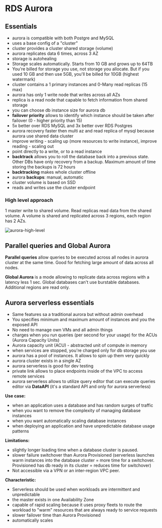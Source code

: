 # RDS Aurora

## Essentials

- aurora is compatible with both Postgre and MySQL
- uses a base config of a "cluster"
- cluster provides a cluster shared storage (volume)
- aurora replicates data 6 times, across 3 AZ
- storage is autohealing
- Storage scales automatically. Starts from 10 GB and grows up to 64TB
- You're billed for storage you use, not storage you allocate. But if you used 10 GB and then use 5GB, you'll be billed for 10GB (highest watermark)
- cluster contains a 1 primary instances and 0-Many read replicas (15 max)
- aurora has only 1 write node that writes across all AZs
- replica is a read node that capable to fetch information from shared storage
- you can choose db instance size for aurora db
- **failover priority** allows to identify which instance should be taken after failover (0 - higher priority than 15)
- 5x better over RDS MySQL and 3x better over RDS Postgres
- aurora recovery faster then multi az and read replica of mysql because aurora use shared data cluster
- improve writing - scaling up (more resources to write instance), improve reading - scaling out
- point directly to a write, or to a read instance
- **backtrack** allows you to roll the database back into a previous state. Other DBs have only recovery from a backup. Maximum amount of time storing the backups is 72 hours
- **backtracking** makes whole cluster offline
- aurora **backups**: manual, automatic
- cluster volume is based on SSD
- reads and writes use the cluster endpoint

### High level approach

1 master write to shared volume. Read replicas read data from the shared volume. A volume is shared and replicated across 3 regions, each region has 2 AZs.

![aurora-high-level](./images/aurora-high-level.png)

## Parallel queries and Global Aurora

**Parallel queries** allow queries to be executed across all nodes in aurora cluster at the same time. Good for fetching large amount of data across all nodes.

**Global Aurora** is a mode allowing to replicate data across regions with a latency less 1 sec. Global databases can't use burstable databases. Additional regions are read only.

## Aurora serverless essentials

- Same features sa a traditional aurora but without admin overhead
- You specifies minimum and maximum amount of instances and you the exposed API
- No need to manage own VMs and all admin things
- charges when you run queries (per second for your usage) for the ACUs (Aurora Capacity Units) 
- Aurora capacity unit (ACU) - abstracted unit of compute in memory
- when services are stopped, you're charged only for db storage you use
- aurora has a pool of instances. It allows to spin up them very quickly
- aurora cluster exists in a single AZ
- aurora serverless is good for dev testing
- private link allows to place endpoints inside of the VPC to access remote services
- aurora serverless allows to utilize query editor that can execute queries editor via **DataAPI** (it's a standard API and only for aurora serverless)

**Use case:**
- when an application uses a database and has random surges of traffic
- when you want to remove the complexity of managing database instances
- when you want automatically scaling database instances
- when deploying an application and have unpredictable database usage patterns

**Limitations:**
- slightly longer loading time when a database cluster is paused.
- slower failure switchover than Aurora Provisioned (serverless launches warm instances into the database cluster = more time for a switchover. Provisioned has db ready in its cluster = reduces time for switchover)
- Not accessible via a VPN or an inter-region VPC peer.

**Characteristic:**
- Serverless should be used when workloads are intermittent and unpredictable
- the master exists in one Availability Zone
- capable of rapid scaling because it uses proxy fleets to route the workload to "warm" resources that are always ready to service requests
- slower failover time than Aurora Provisioned
- automatically scales
